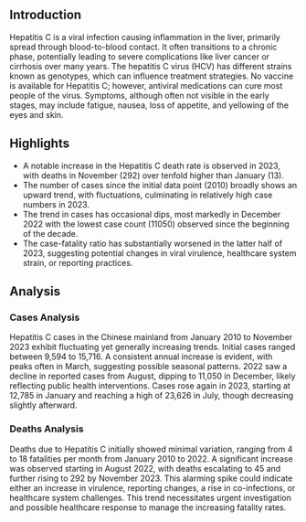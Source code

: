 ## Introduction

Hepatitis C is a viral infection causing inflammation in the liver, primarily spread through blood-to-blood contact. It often transitions to a chronic phase, potentially leading to severe complications like liver cancer or cirrhosis over many years. The hepatitis C virus (HCV) has different strains known as genotypes, which can influence treatment strategies. No vaccine is available for Hepatitis C; however, antiviral medications can cure most people of the virus. Symptoms, although often not visible in the early stages, may include fatigue, nausea, loss of appetite, and yellowing of the eyes and skin.
## Highlights

- A notable increase in the Hepatitis C death rate is observed in 2023, with deaths in November (292) over tenfold higher than January (13). <br/>
- The number of cases since the initial data point (2010) broadly shows an upward trend, with fluctuations, culminating in relatively high case numbers in 2023. <br/>
- The trend in cases has occasional dips, most markedly in December 2022 with the lowest case count (11050) observed since the beginning of the decade. <br/>
- The case-fatality ratio has substantially worsened in the latter half of 2023, suggesting potential changes in viral virulence, healthcare system strain, or reporting practices.
## Analysis

### Cases Analysis
Hepatitis C cases in the Chinese mainland from January 2010 to November 2023 exhibit fluctuating yet generally increasing trends. Initial cases ranged between 9,594 to 15,716. A consistent annual increase is evident, with peaks often in March, suggesting possible seasonal patterns. 2022 saw a decline in reported cases from August, dipping to 11,050 in December, likely reflecting public health interventions. Cases rose again in 2023, starting at 12,785 in January and reaching a high of 23,626 in July, though decreasing slightly afterward.

### Deaths Analysis
Deaths due to Hepatitis C initially showed minimal variation, ranging from 4 to 18 fatalities per month from January 2010 to 2022. A significant increase was observed starting in August 2022, with deaths escalating to 45 and further rising to 292 by November 2023. This alarming spike could indicate either an increase in virulence, reporting changes, a rise in co-infections, or healthcare system challenges. This trend necessitates urgent investigation and possible healthcare response to manage the increasing fatality rates.
